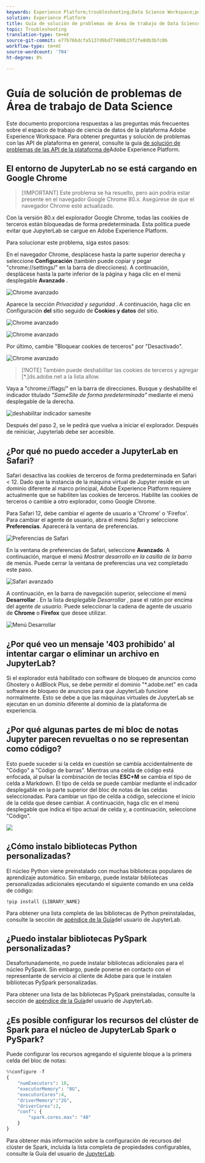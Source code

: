 ```yaml
---
keywords: Experience Platform;troubleshooting;Data Science Workspace;popular topics
solution: Experience Platform
title: Guía de solución de problemas de Área de trabajo de Data Science
topic: Troubleshooting
translation-type: tm+mt
source-git-commit: e77b76bdcfa5137d9bd77400b15f2fe8db3b7c0b
workflow-type: tm+mt
source-wordcount: '704'
ht-degree: 0%

---
```



# Guía de solución de problemas de Área de trabajo de Data Science

Este documento proporciona respuestas a las preguntas más frecuentes sobre el espacio de trabajo de ciencia de datos de la plataforma Adobe Experience Workspace. Para obtener preguntas y solución de problemas con las API de plataforma en general, consulte la guía [de solución de problemas de las API de la plataforma de](../landing/troubleshooting.md)Adobe Experience Platform.

## El entorno de JupyterLab no se está cargando en Google Chrome

>[!IMPORTANT] Este problema se ha resuelto, pero aún podría estar presente en el navegador Google Chrome 80.x. Asegúrese de que el navegador Chrome esté actualizado.

Con la versión 80.x del explorador Google Chrome, todas las cookies de terceros están bloqueadas de forma predeterminada. Esta política puede evitar que JupyterLab se cargue en Adobe Experience Platform.

Para solucionar este problema, siga estos pasos:

En el navegador Chrome, desplácese hasta la parte superior derecha y seleccione **Configuración** (también puede copiar y pegar &quot;chrome://settings/&quot; en la barra de direcciones). A continuación, desplácese hasta la parte inferior de la página y haga clic en el menú desplegable **Avanzado** .

![Chrome avanzado](./images/faq/chrome-advanced.png)

Aparece la sección *Privacidad y seguridad* . A continuación, haga clic en Configuración **del** sitio seguido de **Cookies y datos** del sitio.

![Chrome avanzado](./images/faq/privacy-security.png)

![Chrome avanzado](./images/faq/cookies.png)

Por último, cambie &quot;Bloquear cookies de terceros&quot; por &quot;Desactivado&quot;.

![Chrome avanzado](./images/faq/toggle-off.png)

>[!NOTE] También puede deshabilitar las cookies de terceros y agregar [*.]ds.adobe.net a la lista allow.

Vaya a &quot;chrome://flags/&quot; en la barra de direcciones. Busque y deshabilite el indicador titulado *&quot;SameSite de forma predeterminada&quot;* mediante el menú desplegable de la derecha.

![deshabilitar indicador samesite](./images/faq/samesite-flag.png)

Después del paso 2, se le pedirá que vuelva a iniciar el explorador. Después de reiniciar, Jupyterlab debe ser accesible.

## ¿Por qué no puedo acceder a JupyterLab en Safari?

Safari desactiva las cookies de terceros de forma predeterminada en Safari &lt; 12. Dado que la instancia de la máquina virtual de Jupyter reside en un dominio diferente al marco principal, Adobe Experience Platform requiere actualmente que se habiliten las cookies de terceros. Habilite las cookies de terceros o cambie a otro explorador, como Google Chrome.

Para Safari 12, debe cambiar el agente de usuario a &#39;Chrome&#39; o &#39;Firefox&#39;. Para cambiar el agente de usuario, abra el menú *Safari* y seleccione **Preferencias**. Aparecerá la ventana de preferencias.

![Preferencias de Safari](./images/faq/preferences.png)

En la ventana de preferencias de Safari, seleccione **Avanzado**. A continuación, marque el menú *Mostrar desarrollo en la casilla de la barra* de menús. Puede cerrar la ventana de preferencias una vez completado este paso.

![Safari avanzado](./images/faq/advanced.png)

A continuación, en la barra de navegación superior, seleccione el menú **Desarrollar** . En la lista desplegable *Desarrollar* , pase el ratón por encima del agente *de usuario*. Puede seleccionar la cadena de agente de usuario de **Chrome** o **Firefox** que desee utilizar.

![Menú Desarrollar](./images/faq/user-agent.png)

## ¿Por qué veo un mensaje &#39;403 prohibido&#39; al intentar cargar o eliminar un archivo en JupyterLab?

Si el explorador está habilitado con software de bloqueo de anuncios como Ghostery o AdBlock Plus, se debe permitir el dominio &quot;\*.adobe.net&quot; en cada software de bloqueo de anuncios para que JupyterLab funcione normalmente. Esto se debe a que las máquinas virtuales de JupyterLab se ejecutan en un dominio diferente al dominio de la plataforma de experiencia.

## ¿Por qué algunas partes de mi bloc de notas Jupyter parecen revueltas o no se representan como código?

Esto puede suceder si la celda en cuestión se cambia accidentalmente de &quot;Código&quot; a &quot;Código de barras&quot;. Mientras una celda de código está enfocada, al pulsar la combinación de teclas **ESC+M** se cambia el tipo de celda a Markdown. El tipo de celda se puede cambiar mediante el indicador desplegable en la parte superior del bloc de notas de las celdas seleccionadas. Para cambiar un tipo de celda a código, seleccione el inicio de la celda que desee cambiar. A continuación, haga clic en el menú desplegable que indica el tipo actual de celda y, a continuación, seleccione &quot;Código&quot;.

![](./images/faq/code_type.png)

## ¿Cómo instalo bibliotecas Python personalizadas?

El núcleo Python viene preinstalado con muchas bibliotecas populares de aprendizaje automático. Sin embargo, puede instalar bibliotecas personalizadas adicionales ejecutando el siguiente comando en una celda de código:

```shell
!pip install {LIBRARY_NAME}
```

Para obtener una lista completa de las bibliotecas de Python preinstaladas, consulte la sección de [apéndice de la Guía](./jupyterlab/overview.md#supported-libraries)del usuario de JupyterLab.

## ¿Puedo instalar bibliotecas PySpark personalizadas?

Desafortunadamente, no puede instalar bibliotecas adicionales para el núcleo PySpark. Sin embargo, puede ponerse en contacto con el representante de servicio al cliente de Adobe para que le instalen bibliotecas PySpark personalizadas.

Para obtener una lista de las bibliotecas PySpark preinstaladas, consulte la sección de [apéndice de la Guía](./jupyterlab/overview.md#supported-libraries)del usuario de JupyterLab.

## ¿Es posible configurar los recursos del clúster de Spark para el núcleo de JupyterLab Spark o PySpark?

Puede configurar los recursos agregando el siguiente bloque a la primera celda del bloc de notas:

```python
%%configure -f 
{
    "numExecutors": 10,
    "executorMemory": "8G",
    "executorCores":4,
    "driverMemory":"2G",
    "driverCores":2,
    "conf": {
        "spark.cores.max": "40"
    }
}
```

Para obtener más información sobre la configuración de recursos del clúster de Spark, incluida la lista completa de propiedades configurables, consulte la Guía del usuario de [JupyterLab](./jupyterlab/overview.md#kernels).